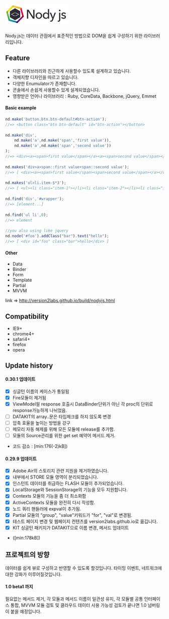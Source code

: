 ![Nody.js](/logo/nodyjs-small.png)
==================================
Nody.js는 데이터 관점에서 표준적인 방법으로 DOM을 쉽게 구성하기 위한 라이브러리입니다. 

## Feature #
  - 다른 라이브러리와 친근하게 사용할수 있도록 설계하고 있습니다.
  - 객체지향 디자인을 따르고 있습니다.
  - 다양한 Enumulator가 존재합니다.
  - 콘솔에서 손쉽게 사용할수 있게 설계되었습니다.
  - 영향받은 언어나 라이브러리 : Ruby, CoreData, Backbone, jQuery, Emmet

#### Basic example
```javascript
nd.make('button.btn.btn-default#btn-action');
//=> <button class="btn btn-default" id="btn-action"></button>

nd.make('div',
	nd.make('a',nd.make('span','first value')),
	nd.make('a',nd.make('span','second value'))
);
//=> <div><a><span>first value</span></a><a><span>second value</span></a></div>

nd.makes('div>a>span::first value+span::second value');
//=> [ <div><a><span>first value</span><span>second value</span></a></div> ]

nd.makes('ul>li.item-$*3');
//=> [ <ul><li class="item-1"></li><li class="item-2"></li><li class="item-3"></li></ul> ]

nd.find('div','#wrapper'); 
//=> [element...]

nd.find('ul li',0); 
//=> element

//you also using like jquery
nd.node('#foo').addClass("bar").text("hello");
//=> [ <div id="foo" class="bar">hello</div> ]
```

#### Other 
   - Data
   - Binder
   - Form
   - Template
   - Partial
   - MVVM
  
link => <a href="http://version2labs.github.io/build/nodyjs.html">http://version2labs.github.io/build/nodyjs.html</a>

## Compatibility #
  - IE9+
  - chrome4+
  - safari4+
  - firefox
  - opera
  
## Update history #

#### 0.30.1 업데이트
  - [x] 싱글턴 이름의 케이스가 통일됨
  - [x] Fire모듈이 제거됨
  - [x] ViewModel읠 response 호출시 DataBinder단위가 아닌 각 proc의 단위로 response가능하게 나뉘었음.
  - [ ] DATAKIT의 array..문은 타입체크를 하지 않도록 변경
  - [ ] 압축 효율을 높이는 방법을 강구
  - [ ] 메모리 자동 해제를 위해 모든 모듈에 release를 추가함.
  - [ ] 모듈의 Source관리를 위한 get set 예약어 메서드 제거.
  - 코드 감소 : \[min:176(-2)kB\])

#### 0.29.9 업데이트
  - [x] Adobe Air의 스토리지 관련 지원을 제거하였습니다.
  - [x] 내부에서 STORE 모듈 영역이 분리되었습니다.
  - [x] 인스턴트 데이터를 취급하는 FLASH 모듈이 추가되었습니다.
  - [x] LocalStorage와 SessionStorage의 기능을 모두 지원합니다.
  - [x] Contexts 모듈의 기능을 좀 더 최소화함
  - [x] ActiveContexts 모듈을 완전히 다시 작성함.
  - [x] 노드 쿼리 핸들러에 expval이 추가됨.
  - [x] Partial 모듈의 "group", "value"키워드가 "for", "val"로 변경됨.
  - [x] 테스트 페이지 변경 및 웹페이지 컨텐츠를 version2labs.github.io로 옮깁니다.
  - [x] KIT 싱글턴 패키지가 DATAKIT으로 이름 변경, 메서드 업데이트
  - (\[min:178kB\])

  
## 프로젝트의 방향 #
데이터를 쉽게 뷰로 구성하고 반영할 수 있도록 할것입니다. 타이밍 이벤트, 네트워크에 대한 강화가 이루어질것입니다.

#### 1.0 beta1 까지
필요없는 메서드 제거, 각 모듈과 메서드 이름이 일관성 유지, 각 모듈별 공통 인터페이스 통합, MVVM 모듈 검토 및 클라우드 데이터 사용 가능성 검토가 끝나면 1.0 넘버링이 붙을 예정입니다.
